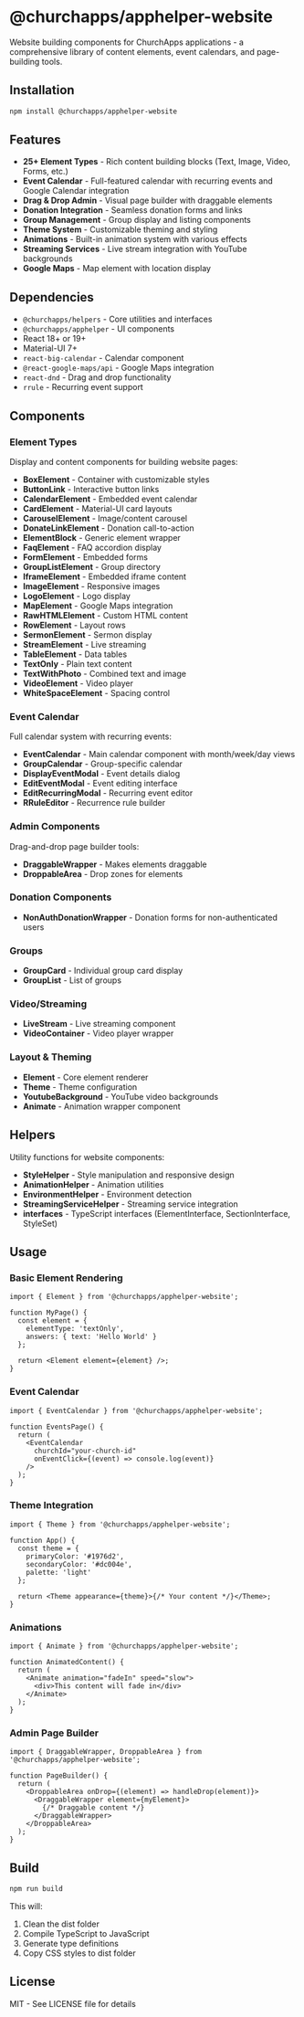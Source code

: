 # @churchapps/apphelper-website

Website building components for ChurchApps applications - a comprehensive library of content elements, event calendars, and page-building tools.

## Installation

```bash
npm install @churchapps/apphelper-website
```

## Features

- **25+ Element Types** - Rich content building blocks (Text, Image, Video, Forms, etc.)
- **Event Calendar** - Full-featured calendar with recurring events and Google Calendar integration
- **Drag & Drop Admin** - Visual page builder with draggable elements
- **Donation Integration** - Seamless donation forms and links
- **Group Management** - Group display and listing components
- **Theme System** - Customizable theming and styling
- **Animations** - Built-in animation system with various effects
- **Streaming Services** - Live stream integration with YouTube backgrounds
- **Google Maps** - Map element with location display

## Dependencies

- `@churchapps/helpers` - Core utilities and interfaces
- `@churchapps/apphelper` - UI components
- React 18+ or 19+
- Material-UI 7+
- `react-big-calendar` - Calendar component
- `@react-google-maps/api` - Google Maps integration
- `react-dnd` - Drag and drop functionality
- `rrule` - Recurring event support

## Components

### Element Types

Display and content components for building website pages:

- **BoxElement** - Container with customizable styles
- **ButtonLink** - Interactive button links
- **CalendarElement** - Embedded event calendar
- **CardElement** - Material-UI card layouts
- **CarouselElement** - Image/content carousel
- **DonateLinkElement** - Donation call-to-action
- **ElementBlock** - Generic element wrapper
- **FaqElement** - FAQ accordion display
- **FormElement** - Embedded forms
- **GroupListElement** - Group directory
- **IframeElement** - Embedded iframe content
- **ImageElement** - Responsive images
- **LogoElement** - Logo display
- **MapElement** - Google Maps integration
- **RawHTMLElement** - Custom HTML content
- **RowElement** - Layout rows
- **SermonElement** - Sermon display
- **StreamElement** - Live streaming
- **TableElement** - Data tables
- **TextOnly** - Plain text content
- **TextWithPhoto** - Combined text and image
- **VideoElement** - Video player
- **WhiteSpaceElement** - Spacing control

### Event Calendar

Full calendar system with recurring events:

- **EventCalendar** - Main calendar component with month/week/day views
- **GroupCalendar** - Group-specific calendar
- **DisplayEventModal** - Event details dialog
- **EditEventModal** - Event editing interface
- **EditRecurringModal** - Recurring event editor
- **RRuleEditor** - Recurrence rule builder

### Admin Components

Drag-and-drop page builder tools:

- **DraggableWrapper** - Makes elements draggable
- **DroppableArea** - Drop zones for elements

### Donation Components

- **NonAuthDonationWrapper** - Donation forms for non-authenticated users

### Groups

- **GroupCard** - Individual group card display
- **GroupList** - List of groups

### Video/Streaming

- **LiveStream** - Live streaming component
- **VideoContainer** - Video player wrapper

### Layout & Theming

- **Element** - Core element renderer
- **Theme** - Theme configuration
- **YoutubeBackground** - YouTube video backgrounds
- **Animate** - Animation wrapper component

## Helpers

Utility functions for website components:

- **StyleHelper** - Style manipulation and responsive design
- **AnimationHelper** - Animation utilities
- **EnvironmentHelper** - Environment detection
- **StreamingServiceHelper** - Streaming service integration
- **interfaces** - TypeScript interfaces (ElementInterface, SectionInterface, StyleSet)

## Usage

### Basic Element Rendering

```tsx
import { Element } from '@churchapps/apphelper-website';

function MyPage() {
  const element = {
    elementType: 'textOnly',
    answers: { text: 'Hello World' }
  };

  return <Element element={element} />;
}
```

### Event Calendar

```tsx
import { EventCalendar } from '@churchapps/apphelper-website';

function EventsPage() {
  return (
    <EventCalendar
      churchId="your-church-id"
      onEventClick={(event) => console.log(event)}
    />
  );
}
```

### Theme Integration

```tsx
import { Theme } from '@churchapps/apphelper-website';

function App() {
  const theme = {
    primaryColor: '#1976d2',
    secondaryColor: '#dc004e',
    palette: 'light'
  };

  return <Theme appearance={theme}>{/* Your content */}</Theme>;
}
```

### Animations

```tsx
import { Animate } from '@churchapps/apphelper-website';

function AnimatedContent() {
  return (
    <Animate animation="fadeIn" speed="slow">
      <div>This content will fade in</div>
    </Animate>
  );
}
```

### Admin Page Builder

```tsx
import { DraggableWrapper, DroppableArea } from '@churchapps/apphelper-website';

function PageBuilder() {
  return (
    <DroppableArea onDrop={(element) => handleDrop(element)}>
      <DraggableWrapper element={myElement}>
        {/* Draggable content */}
      </DraggableWrapper>
    </DroppableArea>
  );
}
```

## Build

```bash
npm run build
```

This will:
1. Clean the dist folder
2. Compile TypeScript to JavaScript
3. Generate type definitions
4. Copy CSS styles to dist folder

## License

MIT - See LICENSE file for details
